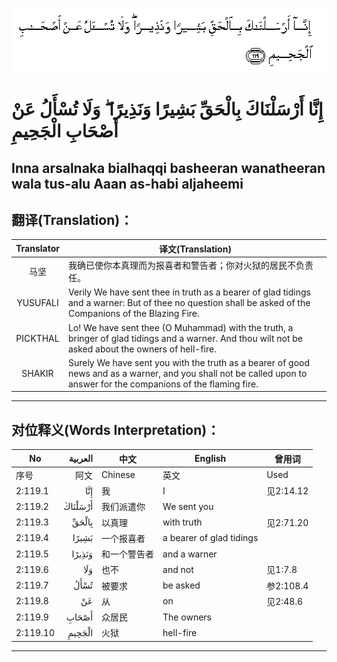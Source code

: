![002:119](images/002_119.gif)

#   إِنَّا أَرْسَلْنَاكَ بِالْحَقِّ بَشِيرًا وَنَذِيرًا ۖ وَلَا تُسْأَلُ عَنْ أَصْحَابِ الْجَحِيمِ 

## Inna arsalnaka bialhaqqi basheeran wanatheeran wala tus-alu Aaan as-habi aljaheemi

## 翻译(Translation)：

| Translator | 译文(Translation)                                            |
|:----------:| ------------------------------------------------------------ |
| 马坚       | 我确已使你本真理而为报喜者和警告者；你对火狱的居民不负责任。 |
| YUSUFALI   | Verily We have sent thee in truth as a bearer of glad tidings and a warner: But of thee no question shall be asked of the Companions of the Blazing Fire. |
| PICKTHAL   | Lo! We have sent thee (O Muhammad) with the truth, a bringer of glad tidings and a warner. And thou wilt not be asked about the owners of hell-fire. |
| SHAKIR     | Surely We have sent you with the truth as a bearer of good news and as a warner, and you shall not be called upon to answer for the companions of the flaming fire. |

---

## 对位释义(Words Interpretation)：

| No       | العربية | 中文         | English                  | 曾用词    |
| -------- | ------: | ------------ | ------------------------ | --------- |
| 序号     |    阿文 | Chinese      | 英文                     | Used      |
| 2:119.1  |     إِنَّا | 我           | I                        | 见2:14.12 |
| 2:119.2  | أَرْسَلْنَاكَ | 我们派遣你   | We sent you              |           |
| 2:119.3  |   بِالْحَقِّ | 以真理       | with truth               | 见2:71.20 |
| 2:119.4  |   بَشِيرًا | 一个报喜者   | a bearer of glad tidings |           |
| 2:119.5  |  وَنَذِيرًا | 和一个警告者 | and a warner             |           |
| 2:119.6  |     وَلَا | 也不         | and not                  | 见1:7.8   |
| 2:119.7  |    تُسْأَلُ | 被要求       | be asked                 | 参2:108.4 |
| 2:119.8  |      عَنْ | 从           | on                       | 见2:48.6  |
| 2:119.9  |   أَصْحَابِ | 众居民       | The owners               |           |
| 2:119.10 |  الْجَحِيمِ | 火狱         | hell-fire                |           |

---
